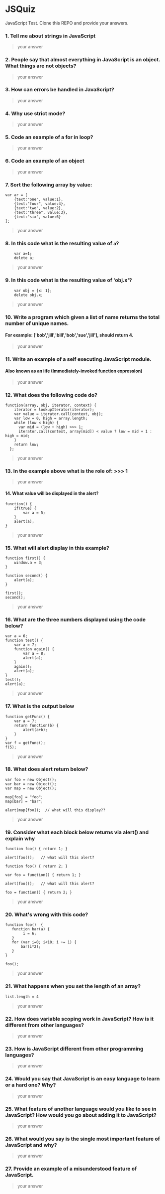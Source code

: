 # JSQuiz

JavaScript Test.  Clone this REPO and provide your answers.

### 1. Tell me about strings in JavaScript
> your answer

### 2. People say that almost everything in JavaScript is an object. What things are not objects?
> your answer

### 3. How can errors be handled in JavaScript?
> your answer

### 4. Why use strict mode?
> your answer

### 5. Code an example of a for in loop?
> your answer

### 6. Code an example of an object
> your answer

### 7. Sort the following array by value:
```
var ar = [
    {text:"one", value:1},
    {text:"four", value:4},
    {text:"two", value:2},
    {text:"three", value:3},
    {text:"six", value:6}
];
```
> your answer

### 8. In this code what is the resulting value of `a`?
```
    var a=1;
    delete a;
```    
> your answer

### 9. In this code what is the resulting value of 'obj.x'?
```
	var obj = {x: 1};
	delete obj.x;
```
> your answer

### 10. Write a program which given a list of name returns the total number of unique names.
#### For example: ['bob','jill','bill','bob','sue','jill'], should return 4.
> your answer

### 11. Write an example of a self executing JavaScript module.
#### Also known as an iife (Immediately-invoked function expression)
> your answer

### 12. What does the following code do?

```
function(array, obj, iterator, context) {
    iterator = lookupIterator(iterator);
    var value = iterator.call(context, obj);
    var low = 0, high = array.length;
    while (low < high) {
      var mid = (low + high) >>> 1;
      iterator.call(context, array[mid]) < value ? low = mid + 1 : high = mid;
    }
    return low;
  };
```
> your answer

### 13. In the example above what is the role of: >>> 1
> your answer

#### 14. What value will be displayed in the alert?

```
function() {
    if(true) {
        var a = 5;
    }
    alert(a);
}
```
> your answer

### 15. What will alert display in this example?

```
function first() {
    window.a = 3;
}

function second() {
    alert(a);
}

first();
second();
```
> your answer

### 16. What are the three numbers displayed using the code below?

```
var a = 6;
function test() {
    var a = 7;
    function again() {
        var a = 8;
        alert(a);
    }
    again();
    alert(a);
}
test();
​alert(a);​
```
> your answer

### 17. What is the output below
```
function getFunc() {
    var a = 7;
    return function(b) {
        alert(a+b);
    }
}
var f = getFunc();
f(5);
```
> your answer

### 18. What does alert return below?

```
var foo = new Object();
var bar = new Object();
var map = new Object();

map[foo] = "foo";
map[bar] = "bar";

alert(map[foo]);  // what will this display??
```

> your answer


### 19. Consider what each block below returns via alert() and explain why

```
function foo() { return 1; }

alert(foo());   // what will this alert?

function foo() { return 2; }
```

```
var foo = function() { return 1; }

alert(foo());   // what will this alert?

foo = function() { return 2; }
```

> your answer

### 20. What's wrong with this code?

```
function foo()  {
   function bar(a) {
        i = 6;
   }
   for (var i=0; i<10; i += 1) {
       bar(i*2);
   }
}

foo();
```

> your answer

### 21. What happens when you set the length of an array? 
```
list.length = 4
```
> your answer

### 22. How does variable scoping work in JavaScript?  How is it different from other languages?

> your answer

### 23. How is JavaScript different from other programming languages?

> your answer

### 24. Would you say that JavaScript is an easy language to learn or a hard one? Why?

> your answer

### 25. What feature of another language would you like to see in JavaScript? How would you go about adding it to JavaScript?

> your answer

### 26. What would you say is the single most important feature of JavaScript and why?

> your answer

### 27. Provide an example of a misunderstood feature of JavaScript.

> your answer


